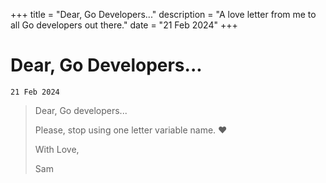 +++
title = "Dear, Go Developers..."
description = "A love letter from me to all Go developers out there."
date = "21 Feb 2024"
+++

# Dear, Go Developers...
`21 Feb 2024`

> Dear, Go developers...
> 
> Please, stop using one letter variable name. ❤️
> 
> With Love,
> 
> Sam
